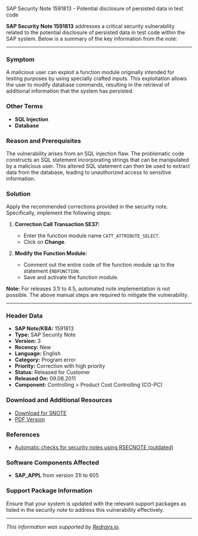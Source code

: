 SAP Security Note 1591813 - Potential disclosure of persisted data in test code

**SAP Security Note 1591813** addresses a critical security vulnerability related to the potential disclosure of persisted data in test code within the SAP system. Below is a summary of the key information from the note:

---

### **Symptom**
A malicious user can exploit a function module originally intended for testing purposes by using specially crafted inputs. This exploitation allows the user to modify database commands, resulting in the retrieval of additional information that the system has persisted.

### **Other Terms**
- **SQL Injection**
- **Database**

### **Reason and Prerequisites**
The vulnerability arises from an SQL injection flaw. The problematic code constructs an SQL statement incorporating strings that can be manipulated by a malicious user. This altered SQL statement can then be used to extract data from the database, leading to unauthorized access to sensitive information.

### **Solution**
Apply the recommended corrections provided in the security note. Specifically, implement the following steps:

1. **Correction Call Transaction SE37:**
   - Enter the function module name `CATT_ATTRIBUTE_SELECT`.
   - Click on **Change**.
   
2. **Modify the Function Module:**
   - Comment out the entire code of the function module up to the statement `ENDFUNCTION`.
   - Save and activate the function module.

**Note:** For releases 3.1I to 4.5, automated note implementation is not possible. The above manual steps are required to mitigate the vulnerability.

---

### **Header Data**
- **SAP Note/KBA:** 1591813
- **Type:** SAP Security Note
- **Version:** 3
- **Recency:** New
- **Language:** English
- **Category:** Program error
- **Priority:** Correction with high priority
- **Status:** Released for Customer
- **Released On:** 09.08.2011
- **Component:** Controlling > Product Cost Controlling (CO-PC)

### **Download and Additional Resources**
- [Download for SNOTE](https://notesdownloads.sap.com/note/0040000009450382017)
- [PDF Version](https://me.sap.com/sap/support/sfm/notes/print/0001591813?language=en-US&token=F0EAE3B60486475F80C216E4761121B6)

### **References**
- [Automatic checks for security notes using RSECNOTE (outdated)](https://me.sap.com/servicessupport/knowledge/888889)

### **Software Components Affected**
- **SAP_APPL** from version 31I to 605

### **Support Package Information**
Ensure that your system is updated with the relevant support packages as listed in the security note to address this vulnerability effectively.

---

*This information was supported by [Redrays.io](https://redrays.io).*